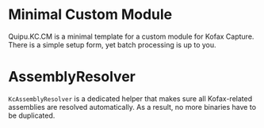 # Minimal Custom Module
Quipu.KC.CM is a minimal template for a custom module for Kofax Capture.
There is a simple setup form, yet batch processing is up to you.


# AssemblyResolver
`KcAssemblyResolver` is a dedicated helper that makes sure all Kofax-related assemblies are resolved automatically.
As a result, no more binaries have to be duplicated.
